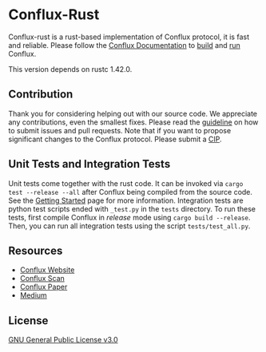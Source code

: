 # Conflux-Rust

Conflux-rust is a rust-based implementation of Conflux protocol, it is fast and
reliable. Please follow the [Conflux
Documentation](https://developer.conflux-chain.org/) to
[build](https://developer.conflux-chain.org/docs/conflux-doc/docs/installation)
and
[run](https://developer.conflux-chain.org/docs/conflux-doc/docs/get_started)
Conflux.

This version depends on rustc 1.42.0.

## Contribution

Thank you for considering helping out with our source code. We appreciate any
contributions, even the smallest fixes. Please read the
[guideline](https://github.com/Conflux-Chain/conflux-rust/blob/master/CONTRIBUTING.md)
on how to submit issues and pull requests. Note that if you want to propose
significant changes to the Conflux protocol. Please submit a
[CIP](https://github.com/Conflux-Chain/CIPs). 

## Unit Tests and Integration Tests

Unit tests come together with the rust code. It can be invoked via `cargo test
--release --all` after Conflux being compiled from the source code. See the
[Getting Started](https://conflux-chain.github.io/conflux-doc/get_started/)
page for more information. Integration tests are python test scripts ended with
`_test.py` in the `tests` directory. To run these tests, first compile Conflux
in *release* mode using `cargo build --release`. Then, you can run all
integration tests using the script `tests/test_all.py`.

## Resources

* [Conflux Website](https://www.conflux-chain.org/)
* [Conflux Scan](https://www.confluxscan.io/)
* [Conflux Paper](https://arxiv.org/abs/1805.03870)
* [Medium](https://medium.com/@ConfluxNetwork)

## License

[GNU General Public License v3.0](https://github.com/Conflux-Chain/conflux-rust/blob/master/LICENSE)
